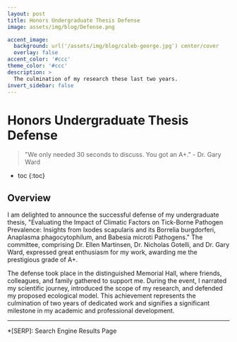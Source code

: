 ```yaml
---
layout: post
title: Honors Undergraduate Thesis Defense
image: assets/img/blog/Defense.png

accent_image: 
  background: url('/assets/img/blog/caleb-george.jpg') center/cover
  overlay: false
accent_color: '#ccc'
theme_color: '#ccc'
description: >
  The culmination of my research these last two years.
invert_sidebar: false
---
```


# Honors Undergraduate Thesis Defense

> "We only needed 30 seconds to discuss. You got an A+." - Dr. Gary Ward

* toc
{:toc}

## Overview
I am delighted to announce the successful defense of my undergraduate thesis, "Evaluating the Impact of Climatic Factors on Tick-Borne Pathogen Prevalence: Insights from Ixodes scapularis and its Borrelia burgdorferi, Anaplasma phagocytophilum, and Babesia microti Pathogens." The committee, comprising Dr. Ellen Martinsen, Dr. Nicholas Gotelli, and Dr. Gary Ward, expressed great enthusiasm for my work, awarding me the prestigious grade of A+.

The defense took place in the distinguished Memorial Hall, where friends, colleagues, and family gathered to support me. During the event, I narrated my scientific journey, introduced the scope of my research, and defended my proposed ecological model. This achievement represents the culmination of two years of dedicated work and signifies a significant milestone in my academic and professional development.


* * *


*[SERP]: Search Engine Results Page
